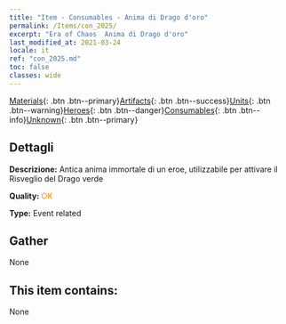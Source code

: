 ```yaml
---
title: "Item - Consumables - Anima di Drago d'oro"
permalink: /Items/con_2025/
excerpt: "Era of Chaos  Anima di Drago d'oro"
last_modified_at: 2021-03-24
locale: it
ref: "con_2025.md"
toc: false
classes: wide
---
```

 [Materials](/it/Items/){: .btn .btn--primary}[Artifacts](/it/Items/Artifacts/){: .btn .btn--success}[Units](/it/Items/Units/){: .btn .btn--warning}[Heroes](/it/Items/Heroes/){: .btn .btn--danger}[Consumables](/it/Items/Consumables/){: .btn .btn--info}[Unknown](/it/Items/Unknown/){: .btn .btn--primary}

## Dettagli
 **Descrizione:** Antica anima immortale di un eroe, utilizzabile per attivare il Risveglio del Drago verde

 **Quality:** <span style="color: #FF8C00">OK</span>

 **Type:** Event related

## Gather

  None

## This item contains:

  None

